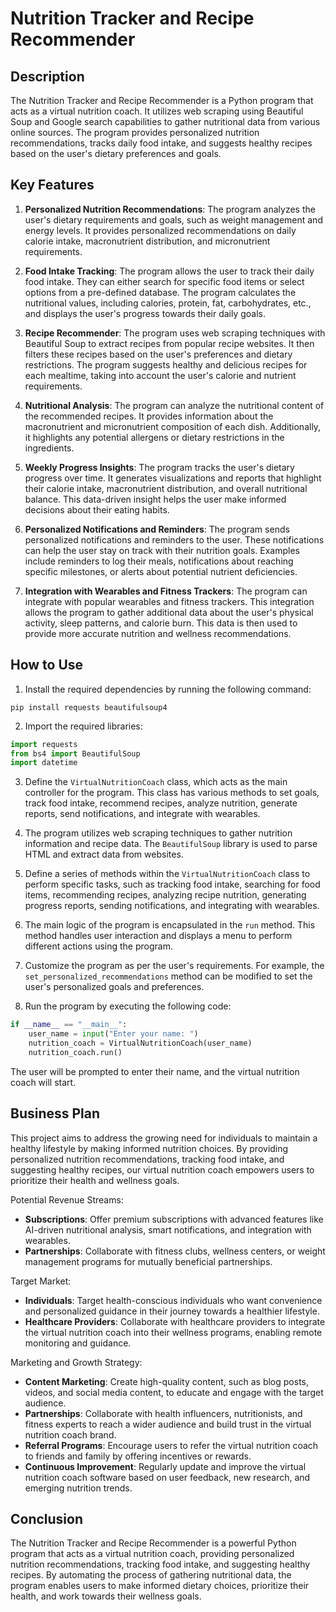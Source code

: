 # Nutrition Tracker and Recipe Recommender

## Description
The Nutrition Tracker and Recipe Recommender is a Python program that acts as a virtual nutrition coach. It utilizes web scraping using Beautiful Soup and Google search capabilities to gather nutritional data from various online sources. The program provides personalized nutrition recommendations, tracks daily food intake, and suggests healthy recipes based on the user's dietary preferences and goals.

## Key Features
1. **Personalized Nutrition Recommendations**: The program analyzes the user's dietary requirements and goals, such as weight management and energy levels. It provides personalized recommendations on daily calorie intake, macronutrient distribution, and micronutrient requirements.

2. **Food Intake Tracking**: The program allows the user to track their daily food intake. They can either search for specific food items or select options from a pre-defined database. The program calculates the nutritional values, including calories, protein, fat, carbohydrates, etc., and displays the user's progress towards their daily goals.

3. **Recipe Recommender**: The program uses web scraping techniques with Beautiful Soup to extract recipes from popular recipe websites. It then filters these recipes based on the user's preferences and dietary restrictions. The program suggests healthy and delicious recipes for each mealtime, taking into account the user's calorie and nutrient requirements.

4. **Nutritional Analysis**: The program can analyze the nutritional content of the recommended recipes. It provides information about the macronutrient and micronutrient composition of each dish. Additionally, it highlights any potential allergens or dietary restrictions in the ingredients.

5. **Weekly Progress Insights**: The program tracks the user's dietary progress over time. It generates visualizations and reports that highlight their calorie intake, macronutrient distribution, and overall nutritional balance. This data-driven insight helps the user make informed decisions about their eating habits.

6. **Personalized Notifications and Reminders**: The program sends personalized notifications and reminders to the user. These notifications can help the user stay on track with their nutrition goals. Examples include reminders to log their meals, notifications about reaching specific milestones, or alerts about potential nutrient deficiencies.

7. **Integration with Wearables and Fitness Trackers**: The program can integrate with popular wearables and fitness trackers. This integration allows the program to gather additional data about the user's physical activity, sleep patterns, and calorie burn. This data is then used to provide more accurate nutrition and wellness recommendations.

## How to Use
1. Install the required dependencies by running the following command:
```
pip install requests beautifulsoup4
```

2. Import the required libraries:
```python
import requests
from bs4 import BeautifulSoup
import datetime
```

3. Define the `VirtualNutritionCoach` class, which acts as the main controller for the program. This class has various methods to set goals, track food intake, recommend recipes, analyze nutrition, generate reports, send notifications, and integrate with wearables.

4. The program utilizes web scraping techniques to gather nutrition information and recipe data. The `BeautifulSoup` library is used to parse HTML and extract data from websites.

5. Define a series of methods within the `VirtualNutritionCoach` class to perform specific tasks, such as tracking food intake, searching for food items, recommending recipes, analyzing recipe nutrition, generating progress reports, sending notifications, and integrating with wearables.

6. The main logic of the program is encapsulated in the `run` method. This method handles user interaction and displays a menu to perform different actions using the program.

7. Customize the program as per the user's requirements. For example, the `set_personalized_recommendations` method can be modified to set the user's personalized goals and preferences.

8. Run the program by executing the following code:
```python
if __name__ == "__main__":
    user_name = input("Enter your name: ")
    nutrition_coach = VirtualNutritionCoach(user_name)
    nutrition_coach.run()
```
The user will be prompted to enter their name, and the virtual nutrition coach will start.

## Business Plan
This project aims to address the growing need for individuals to maintain a healthy lifestyle by making informed nutrition choices. By providing personalized nutrition recommendations, tracking food intake, and suggesting healthy recipes, our virtual nutrition coach empowers users to prioritize their health and wellness goals.

Potential Revenue Streams:
- **Subscriptions**: Offer premium subscriptions with advanced features like AI-driven nutritional analysis, smart notifications, and integration with wearables.
- **Partnerships**: Collaborate with fitness clubs, wellness centers, or weight management programs for mutually beneficial partnerships.

Target Market:
- **Individuals**: Target health-conscious individuals who want convenience and personalized guidance in their journey towards a healthier lifestyle.
- **Healthcare Providers**: Collaborate with healthcare providers to integrate the virtual nutrition coach into their wellness programs, enabling remote monitoring and guidance.

Marketing and Growth Strategy:
- **Content Marketing**: Create high-quality content, such as blog posts, videos, and social media content, to educate and engage with the target audience.
- **Partnerships**: Collaborate with health influencers, nutritionists, and fitness experts to reach a wider audience and build trust in the virtual nutrition coach brand.
- **Referral Programs**: Encourage users to refer the virtual nutrition coach to friends and family by offering incentives or rewards.
- **Continuous Improvement**: Regularly update and improve the virtual nutrition coach software based on user feedback, new research, and emerging nutrition trends.

## Conclusion
The Nutrition Tracker and Recipe Recommender is a powerful Python program that acts as a virtual nutrition coach, providing personalized nutrition recommendations, tracking food intake, and suggesting healthy recipes. By automating the process of gathering nutritional data, the program enables users to make informed dietary choices, prioritize their health, and work towards their wellness goals.